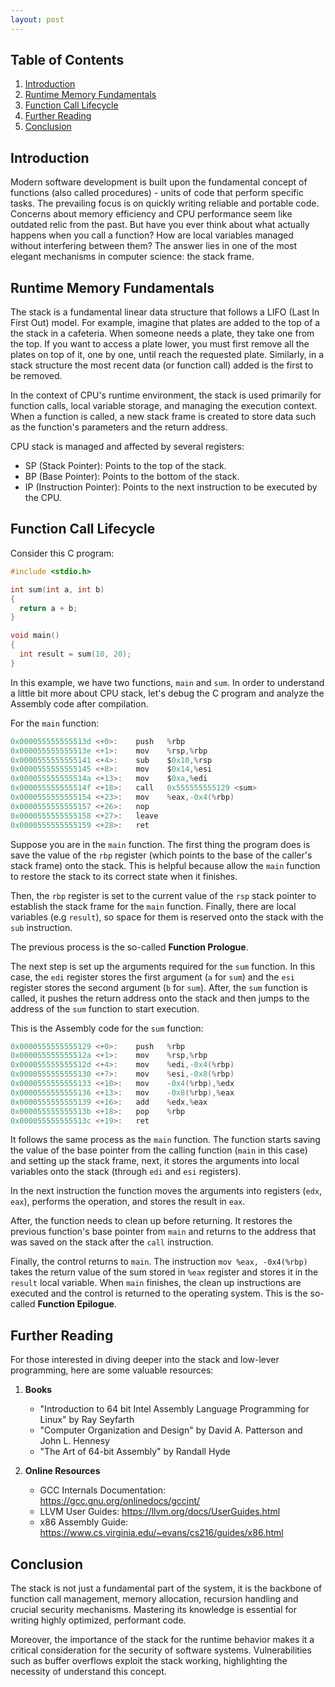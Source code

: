 ```yaml
---
layout: post
---
```


## Table of Contents
1. [Introduction](#introduction)
2. [Runtime Memory Fundamentals](#runtime-memory-fundamentals)
3. [Function Call Lifecycle](#function-call-lifecycle)
4. [Further Reading](#further-reading)
5. [Conclusion](#conclusion)

## Introduction

Modern software development is built upon the fundamental concept of functions (also called procedures) - units of code that perform specific tasks. The prevailing focus is on quickly writing reliable and portable code. Concerns about memory efficiency and CPU performance seem like outdated relic from the past. But have you ever think about what actually happens when you call a function? How are local variables managed without interfering between them? The answer lies in one of the most elegant mechanisms in computer science: the stack frame.

## Runtime Memory Fundamentals

The stack is a fundamental linear data structure that follows a LIFO (Last In First Out) model. For example, imagine that plates are added to the top of a the stack in a cafeteria. When someone needs a plate, they take one from the top. If you want to access a plate lower, you must first remove all the plates on top of it, one by one, until reach the requested plate. Similarly, in a stack structure the most recent data (or function call) added is the first to be removed.

In the context of CPU's runtime environment, the stack is used primarily for function calls, local variable storage, and managing the execution context. When a function is called, a new stack frame is created to store data such as the function's parameters and the return address.

CPU stack is managed and affected by several registers:

- SP (Stack Pointer): Points to the top of the stack.
- BP (Base Pointer): Points to the bottom of the stack.
- IP (Instruction Pointer): Points to the next instruction to be executed by the CPU.

## Function Call Lifecycle

Consider this C program:

```c
#include <stdio.h>

int sum(int a, int b)
{
  return a + b;
}

void main()
{
  int result = sum(10, 20);
}
```

In this example, we have two functions, `main` and `sum`. In order to understand a little bit more about CPU stack, let's debug the C program and analyze the Assembly code after compilation.

For the `main` function:

```c
0x000055555555513d <+0>:	push   %rbp
0x000055555555513e <+1>:	mov    %rsp,%rbp
0x0000555555555141 <+4>:	sub    $0x10,%rsp
0x0000555555555145 <+8>:	mov    $0x14,%esi
0x000055555555514a <+13>:	mov    $0xa,%edi
0x000055555555514f <+18>:	call   0x555555555129 <sum>
0x0000555555555154 <+23>:	mov    %eax,-0x4(%rbp)
0x0000555555555157 <+26>:	nop
0x0000555555555158 <+27>:	leave
0x0000555555555159 <+28>:	ret
```

Suppose you are in the `main` function. The first thing the program does is save the value of the `rbp` register (which points to the base of the caller's stack frame) onto the stack. This is helpful because allow the `main` function to restore the stack to its correct state when it finishes.

Then, the `rbp` register is set to the current value of the `rsp` stack pointer to establish the stack frame for the `main` function. Finally, there are local variables (e.g `result`), so space for them is reserved onto the stack with the `sub` instruction.

The previous process is the so-called **Function Prologue**.

The next step is set up the arguments required for the `sum` function. In this case, the `edi` register stores the first argument (`a` for `sum`) and the `esi` register stores the second argument (`b` for `sum`). After, the `sum` function is called, it pushes the return address onto the stack and then jumps to the address of the `sum` function to start execution. 

This is the Assembly code for the `sum` function:

```c
0x0000555555555129 <+0>:	push   %rbp
0x000055555555512a <+1>:	mov    %rsp,%rbp
0x000055555555512d <+4>:	mov    %edi,-0x4(%rbp)
0x0000555555555130 <+7>:	mov    %esi,-0x8(%rbp)
0x0000555555555133 <+10>:	mov    -0x4(%rbp),%edx
0x0000555555555136 <+13>:	mov    -0x8(%rbp),%eax
0x0000555555555139 <+16>:	add    %edx,%eax
0x000055555555513b <+18>:	pop    %rbp
0x000055555555513c <+19>:	ret
```

It follows the same process as the `main` function. The function starts saving the value of the base pointer from the calling function (`main` in this case) and setting up the stack frame, next, it stores the arguments into local variables onto the stack (through `edi` and `esi` registers).

In the next instruction the function moves the arguments into registers (`edx`, `eax`), performs the operation, and stores the result in `eax`.

After, the function needs to clean up before returning. It restores the previous function's base pointer from `main` and returns to the address that was saved on the stack after the `call` instruction.

Finally, the control returns to `main`. The instruction `mov %eax, -0x4(%rbp)` takes the return value of the sum stored in `%eax` register and stores it in the `result` local variable. When `main` finishes, the clean up instructions are executed and the control is returned to the operating system. This is the so-called **Function Epilogue**.

## Further Reading

For those interested in diving deeper into the stack and low-lever programming, here are some valuable resources:

1. **Books**
   - "Introduction to 64 bit Intel Assembly Language Programming for Linux" by Ray Seyfarth
   - "Computer Organization and Design" by David A. Patterson and John L. Hennesy
   - "The Art of 64-bit Assembly" by Randall Hyde

2. **Online Resources**
   - GCC Internals Documentation: https://gcc.gnu.org/onlinedocs/gccint/
   - LLVM User Guides: https://llvm.org/docs/UserGuides.html
   - x86 Assembly Guide: https://www.cs.virginia.edu/~evans/cs216/guides/x86.html

## Conclusion

The stack is not just a fundamental part of the system, it is the backbone of function call management, memory allocation, recursion handling and crucial security mechanisms. Mastering its knowledge is essential for writing highly optimized, performant code.

Moreover, the importance of the stack for the runtime behavior makes it a critical consideration for the security of software systems. Vulnerabilities such as buffer overflows exploit the stack working, highlighting the necessity of understand this concept.

